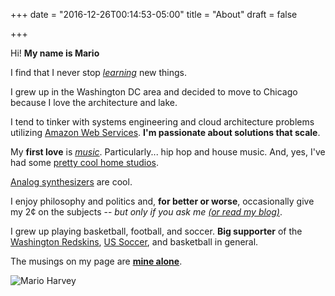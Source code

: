 +++
date = "2016-12-26T00:14:53-05:00"
title = "About"
draft = false

+++

Hi! **My name is Mario** 

I find that I never stop [*learning*](https://github.com/mar-io) new things.

I grew up in the Washington DC area and decided to move to Chicago because I love the architecture and lake.

I tend to tinker with systems engineering and cloud architecture problems utilizing [Amazon Web Services](https://aws.amazon.com/). __I'm passionate about solutions that scale__.

My **first love** is [*music*](https://badmadrad.bandcamp.com). Particularly... hip hop and house music. And, yes, I've had some [pretty cool home studios](https://vimeo.com/18892572).

[Analog synthesizers](https://www.moogmusic.com/legacy/moog-product-timeline) are cool.

I enjoy philosophy and politics and, **for better or worse**, occasionally give my 2¢ on the subjects -- *but only if you ask me [(or read my blog)](https://marioharvey.com)*.

I grew up playing basketball, football, and soccer. **Big supporter** of the [Washington Redskins](http://www.redskins.com/), [US Soccer](http://www.ussoccer.com/), and basketball in general.

The musings on my page are [**mine alone**](https://www.linkedin.com/in/marioharvey).

![Mario Harvey](https://s3.us-east-2.amazonaws.com/marioharvey.com-media/marioharvey.jpg)
